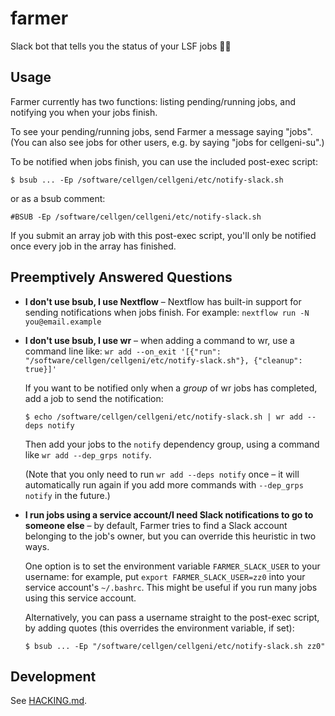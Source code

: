# farmer

Slack bot that tells you the status of your LSF jobs 🧑‍🌾

## Usage

Farmer currently has two functions: listing pending/running jobs, and notifying you when your jobs finish.

To see your pending/running jobs, send Farmer a message saying "jobs". (You can also see jobs for other users, e.g. by saying "jobs for cellgeni-su".)

To be notified when jobs finish, you can use the included post-exec script:

```console
$ bsub ... -Ep /software/cellgen/cellgeni/etc/notify-slack.sh
```

or as a bsub comment:

```
#BSUB -Ep /software/cellgen/cellgeni/etc/notify-slack.sh
```

If you submit an array job with this post-exec script, you'll only be notified once every job in the array has finished.

## Preemptively Answered Questions

- **I don't use bsub, I use Nextflow** – Nextflow has built-in support for sending notifications when jobs finish. For example: `nextflow run -N you@email.example`

- **I don't use bsub, I use wr** – when adding a command to wr, use a command line like: `wr add --on_exit '[{"run": "/software/cellgen/cellgeni/etc/notify-slack.sh"}, {"cleanup": true}]'`

  If you want to be notified only when a _group_ of wr jobs has completed, add a job to send the notification:

  ```console
  $ echo /software/cellgen/cellgeni/etc/notify-slack.sh | wr add --deps notify
  ```
  
  Then add your jobs to the `notify` dependency group, using a command like `wr add --dep_grps notify`.

  (Note that you only need to run `wr add --deps notify` once – it will automatically run again if you add more commands with `--dep_grps notify` in the future.)

- **I run jobs using a service account/I need Slack notifications to go to someone else** – by default, Farmer tries to find a Slack account belonging to the job's owner, but you can override this heuristic in two ways.

  One option is to set the environment variable `FARMER_SLACK_USER` to your username: for example, put `export FARMER_SLACK_USER=zz0` into your service account's `~/.bashrc`.
  This might be useful if you run many jobs using this service account.

  Alternatively, you can pass a username straight to the post-exec script, by adding quotes (this overrides the environment variable, if set):

  ```console
  $ bsub ... -Ep "/software/cellgen/cellgeni/etc/notify-slack.sh zz0"
  ```

## Development

See [HACKING.md](HACKING.md).
